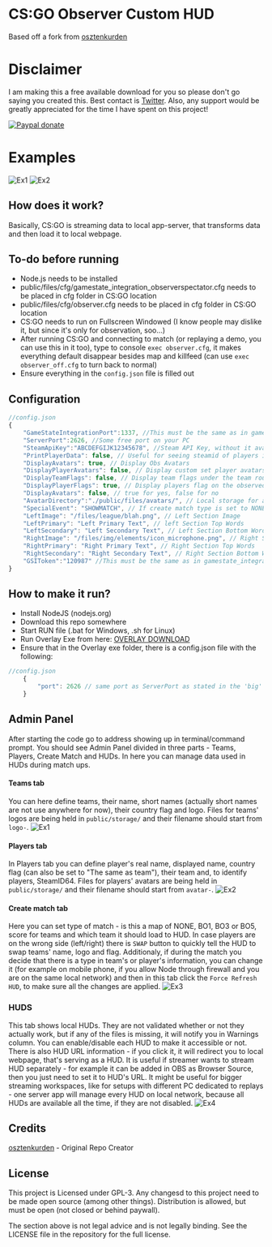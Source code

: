 # CS:GO Observer Custom HUD

Based off a fork from [osztenkurden](https://github.com/osztenkurden)

# Disclaimer

I am making this a free available download for you so please don't go saying you created this.
Best contact is [Twitter](https://twitter.com/KomodoAU). 
Also, any support would be greatly appreciated for the time I have spent on this project!

[![Paypal donate](https://www.paypalobjects.com/en_US/PL/i/btn/btn_donateCC_LG.gif)](https://www.paypal.com/cgi-bin/webscr?cmd=_donations&business=CUYNSHWEEC2HG&currency_code=AUD&source=url)

# Examples

![Ex1](https://i.imgur.com/u70Z8XJ.png)
![Ex2](https://i.imgur.com/Ok5Jm1V.png)

## How does it work?

Basically, CS:GO is streaming data to local app-server, that transforms data and then load it to local webpage.

## To-do before running

- Node.js needs to be installed
- public/files/cfg/gamestate_integration_observerspectator.cfg needs to be placed in cfg folder in CS:GO location
- public/files/cfg/observer.cfg needs to be placed in cfg folder in CS:GO location
- CS:GO needs to run on Fullscreen Windowed (I know people may dislike it, but since it's only for observation, soo...)
- After running CS:GO and connecting to match (or replaying a demo, you can use this in it too), type to console `exec observer.cfg`, it makes everything default disappear besides map and killfeed (can use `exec observer_off.cfg` to turn back to normal)
- Ensure everything in the `config.json` file is filled out

## Configuration

```javascript
//config.json
{
    "GameStateIntegrationPort":1337, //This must be the same as in gamestate_integration_observerspectator.cfg,
    "ServerPort":2626, //Some free port on your PC
    "SteamApiKey":"ABCDEFGIJK12345678", //Steam API Key, without it avatars won't work
    "PrintPlayerData": false, // Useful for seeing steamid of players in the game to add to players database
    "DisplayAvatars": true, // Display Obs Avatars
    "DisplayPlayerAvatars": false, // Display custom set player avatars from the players database
    "DisplayTeamFlags": false, // Display team flags under the team rounds score
    "DisplayPlayerFlags": true, // Display players flag on the observed player section
    "DisplayAvatars": false, // true for yes, false for no
    "AvatarDirectory":"./public/files/avatars/", // Local storage for avatars
    "SpecialEvent": "SHOWMATCH", // If create match type is set to NONE, it will use this text - used for something else, just leave alone
    "LeftImage": "/files/league/blah.png", // Left Section Image
    "LeftPrimary": "Left Primary Text", // left Section Top Words
    "LeftSecondary": "Left Secondary Text", // Left Section Bottom Words
    "RightImage": "/files/img/elements/icon_microphone.png", // Right Section Image
    "RightPrimary": "Right Primary Text", // Right Section Top Words
    "RightSecondary": "Right Secondary Text", // Right Section Bottom Words
    "GSIToken":"120987" //This must be the same as in gamestate_integration_observerspectator.cfg
}
```

## How to make it run?

- Install NodeJS (nodejs.org)
- Download this repo somewhere
- Start RUN file (.bat for Windows, .sh for Linux)
- Run Overlay Exe from here: [OVERLAY DOWNLOAD](https://drive.google.com/file/d/12pAp3BdzFdb-wcW3DqcYJ6P-VMDzLBHu/view?usp=sharing)
- Ensure that in the Overlay exe folder, there is a config.json file with the following:

```javascript
//config.json
    {
        "port": 2626 // same port as ServerPort as stated in the 'big' config.json file above
    }
```

## Admin Panel

After starting the code go to address showing up in terminal/command prompt. You should see Admin Panel divided in three parts - Teams, Players, Create Match and HUDs. In here you can manage data used in HUDs during match ups.

#### Teams tab

You can here define teams, their name, short names (actually short names are not use anywhere for now), their country flag and logo. Files for teams' logos are being held in `public/storage/` and their filename should start from `logo-`.
![Ex1](https://i.imgur.com/XKkRXFR.png)

#### Players tab

In Players tab you can define player's real name, displayed name, country flag (can also be set to "The same as team"), their team and, to identify players, SteamID64. Files for players' avatars are being held in `public/storage/` and their filename should start from `avatar-`.
![Ex2](https://i.imgur.com/XHJOLJ0.png)

#### Create match tab

Here you can set type of match - is this a map of NONE, BO1, BO3 or BO5, score for teams and which team it should load to HUD. In case players are on the wrong side (left/right) there is `SWAP` button to quickly tell the HUD to swap teams' name, logo and flag.
Additionaly, if during the match you decide that there is a type in team's or player's information, you can change it (for example on mobile phone, if you allow Node through firewall and you are on the same local network) and then in this tab click the `Force Refresh HUD`, to make sure all the changes are applied.
![Ex3](https://i.imgur.com/QgIbw6U.png)

### HUDS

This tab shows local HUDs. They are not validated whether or not they actually work, but if any of the files is missing, it will notify you in Warnings column.
You can enable/disable each HUD to make it accessible or not. There is also HUD URL information - if you click it, it will redirect you to local webpage, that's serving as a HUD. It is useful if streamer wants to stream HUD separately - for example it can be added in OBS as Browser Source, then you just need to set it to HUD's URL.
It might be useful for bigger streaming workspaces, like for setups with different PC dedicated to replays - one server app will manage every HUD on local network, because all HUDs are available all the time, if they are not disabled.
![Ex4](https://i.imgur.com/dKFmxbT.png)

## Credits

[osztenkurden](https://github.com/osztenkurden) - Original Repo Creator

## License

This project is Licensed under GPL-3. Any changesd to this project need to be made open source (among other things). Distribution is allowed, but must be open (not closed or behind paywall).

The section above is not legal advice and is not legally binding. See the LICENSE file in the repository for the full license.

